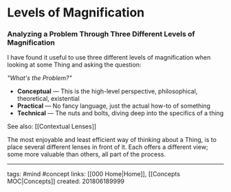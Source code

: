 # Levels of Magnification
### Analyzing a Problem Through Three Different Levels of Magnification
I have found it useful to use three different levels of magnification when looking at some Thing and asking the question: 

*"What's the Problem?"*

* **Conceptual** — This is the high-level perspective, philosophical, theoretical, existential
* **Practical** — No fancy language, just the actual how-to of something
* **Technical** — The nuts and bolts, diving deep into the specifics of a thing


See also: [[Contextual Lenses]]

The most enjoyable and least efficient way of thinking about a Thing, is to place several different lenses in front of it. Each offers a different view; some more valuable than others, all part of the process.

---
tags: #mind #concept
links: [[000 Home|Home]], [[Concepts MOC|Concepts]]
created: 201806189999
